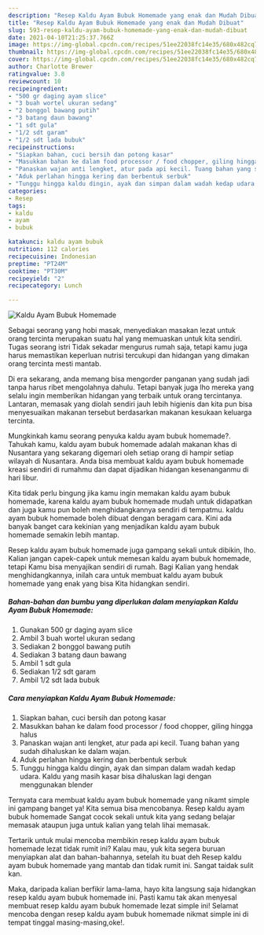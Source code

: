 ```yaml
---
description: "Resep Kaldu Ayam Bubuk Homemade yang enak dan Mudah Dibuat"
title: "Resep Kaldu Ayam Bubuk Homemade yang enak dan Mudah Dibuat"
slug: 593-resep-kaldu-ayam-bubuk-homemade-yang-enak-dan-mudah-dibuat
date: 2021-04-10T21:25:37.766Z
image: https://img-global.cpcdn.com/recipes/51ee22038fc14e35/680x482cq70/kaldu-ayam-bubuk-homemade-foto-resep-utama.jpg
thumbnail: https://img-global.cpcdn.com/recipes/51ee22038fc14e35/680x482cq70/kaldu-ayam-bubuk-homemade-foto-resep-utama.jpg
cover: https://img-global.cpcdn.com/recipes/51ee22038fc14e35/680x482cq70/kaldu-ayam-bubuk-homemade-foto-resep-utama.jpg
author: Charlotte Brewer
ratingvalue: 3.8
reviewcount: 10
recipeingredient:
- "500 gr daging ayam slice"
- "3 buah wortel ukuran sedang"
- "2 bonggol bawang putih"
- "3 batang daun bawang"
- "1 sdt gula"
- "1/2 sdt garam"
- "1/2 sdt lada bubuk"
recipeinstructions:
- "Siapkan bahan, cuci bersih dan potong kasar"
- "Masukkan bahan ke dalam food processor / food chopper, giling hingga halus"
- "Panaskan wajan anti lengket, atur pada api kecil. Tuang bahan yang sudah dihaluskan ke dalam wajan."
- "Aduk perlahan hingga kering dan berbentuk serbuk"
- "Tunggu hingga kaldu dingin, ayak dan simpan dalam wadah kedap udara. Kaldu yang masih kasar bisa dihaluskan lagi dengan menggunakan blender"
categories:
- Resep
tags:
- kaldu
- ayam
- bubuk

katakunci: kaldu ayam bubuk 
nutrition: 112 calories
recipecuisine: Indonesian
preptime: "PT24M"
cooktime: "PT30M"
recipeyield: "2"
recipecategory: Lunch

---
```



![Kaldu Ayam Bubuk Homemade](https://img-global.cpcdn.com/recipes/51ee22038fc14e35/680x482cq70/kaldu-ayam-bubuk-homemade-foto-resep-utama.jpg)

Sebagai seorang yang hobi masak, menyediakan masakan lezat untuk orang tercinta merupakan suatu hal yang memuaskan untuk kita sendiri. Tugas seorang istri Tidak sekadar mengurus rumah saja, tetapi kamu juga harus memastikan keperluan nutrisi tercukupi dan hidangan yang dimakan orang tercinta mesti mantab.

Di era  sekarang, anda memang bisa mengorder panganan yang sudah jadi tanpa harus ribet mengolahnya dahulu. Tetapi banyak juga lho mereka yang selalu ingin memberikan hidangan yang terbaik untuk orang tercintanya. Lantaran, memasak yang diolah sendiri jauh lebih higienis dan kita pun bisa menyesuaikan makanan tersebut berdasarkan makanan kesukaan keluarga tercinta. 



Mungkinkah kamu seorang penyuka kaldu ayam bubuk homemade?. Tahukah kamu, kaldu ayam bubuk homemade adalah makanan khas di Nusantara yang sekarang digemari oleh setiap orang di hampir setiap wilayah di Nusantara. Anda bisa membuat kaldu ayam bubuk homemade kreasi sendiri di rumahmu dan dapat dijadikan hidangan kesenanganmu di hari libur.

Kita tidak perlu bingung jika kamu ingin memakan kaldu ayam bubuk homemade, karena kaldu ayam bubuk homemade mudah untuk didapatkan dan juga kamu pun boleh menghidangkannya sendiri di tempatmu. kaldu ayam bubuk homemade boleh dibuat dengan beragam cara. Kini ada banyak banget cara kekinian yang menjadikan kaldu ayam bubuk homemade semakin lebih mantap.

Resep kaldu ayam bubuk homemade juga gampang sekali untuk dibikin, lho. Kalian jangan capek-capek untuk memesan kaldu ayam bubuk homemade, tetapi Kamu bisa menyajikan sendiri di rumah. Bagi Kalian yang hendak menghidangkannya, inilah cara untuk membuat kaldu ayam bubuk homemade yang enak yang bisa Kita hidangkan sendiri.

<!--inarticleads1-->

##### Bahan-bahan dan bumbu yang diperlukan dalam menyiapkan Kaldu Ayam Bubuk Homemade:

1. Gunakan 500 gr daging ayam slice
1. Ambil 3 buah wortel ukuran sedang
1. Sediakan 2 bonggol bawang putih
1. Sediakan 3 batang daun bawang
1. Ambil 1 sdt gula
1. Sediakan 1/2 sdt garam
1. Ambil 1/2 sdt lada bubuk




<!--inarticleads2-->

##### Cara menyiapkan Kaldu Ayam Bubuk Homemade:

1. Siapkan bahan, cuci bersih dan potong kasar
1. Masukkan bahan ke dalam food processor / food chopper, giling hingga halus
1. Panaskan wajan anti lengket, atur pada api kecil. Tuang bahan yang sudah dihaluskan ke dalam wajan.
1. Aduk perlahan hingga kering dan berbentuk serbuk
1. Tunggu hingga kaldu dingin, ayak dan simpan dalam wadah kedap udara. Kaldu yang masih kasar bisa dihaluskan lagi dengan menggunakan blender




Ternyata cara membuat kaldu ayam bubuk homemade yang nikamt simple ini gampang banget ya! Kita semua bisa mencobanya. Resep kaldu ayam bubuk homemade Sangat cocok sekali untuk kita yang sedang belajar memasak ataupun juga untuk kalian yang telah lihai memasak.

Tertarik untuk mulai mencoba membikin resep kaldu ayam bubuk homemade lezat tidak rumit ini? Kalau mau, yuk kita segera buruan menyiapkan alat dan bahan-bahannya, setelah itu buat deh Resep kaldu ayam bubuk homemade yang mantab dan tidak rumit ini. Sangat taidak sulit kan. 

Maka, daripada kalian berfikir lama-lama, hayo kita langsung saja hidangkan resep kaldu ayam bubuk homemade ini. Pasti kamu tak akan menyesal membuat resep kaldu ayam bubuk homemade lezat simple ini! Selamat mencoba dengan resep kaldu ayam bubuk homemade nikmat simple ini di tempat tinggal masing-masing,oke!.


